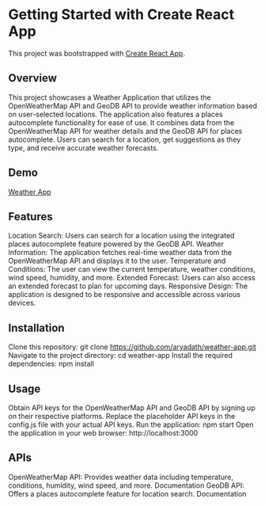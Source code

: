 # Getting Started with Create React App

This project was bootstrapped with [Create React App](https://github.com/facebook/create-react-app).

## Overview

This project showcases a Weather Application that utilizes the OpenWeatherMap API and GeoDB API to provide weather information based on user-selected locations. The application also features a places autocomplete functionality for ease of use. It combines data from the OpenWeatherMap API for weather details and the GeoDB API for places autocomplete. Users can search for a location, get suggestions as they type, and receive accurate weather forecasts.

## Demo
[Weather App](https://drive.google.com/file/d/1nQcK3m2NFvRnzMFbjX7O5uqnzi6tDRHV/view?usp=sharing)




## Features
Location Search: Users can search for a location using the integrated places autocomplete feature powered by the GeoDB API.
Weather Information: The application fetches real-time weather data from the OpenWeatherMap API and displays it to the user.
Temperature and Conditions: The user can view the current temperature, weather conditions, wind speed, humidity, and more.
Extended Forecast: Users can also access an extended forecast to plan for upcoming days.
Responsive Design: The application is designed to be responsive and accessible across various devices.

## Installation
Clone this repository: git clone https://github.com/aryadath/weather-app.git
Navigate to the project directory: cd weather-app
Install the required dependencies: npm install

## Usage
Obtain API keys for the OpenWeatherMap API and GeoDB API by signing up on their respective platforms.
Replace the placeholder API keys in the config.js file with your actual API keys.
Run the application: npm start
Open the application in your web browser: http://localhost:3000

## APIs
OpenWeatherMap API: Provides weather data including temperature, conditions, humidity, wind speed, and more. Documentation
GeoDB API: Offers a places autocomplete feature for location search. Documentation


